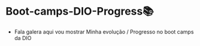 #         Boot-camps-DIO-Progress:books:
- Fala galera aqui vou mostrar Minha evolução / Progresso no boot camps da DIO

  



# 
